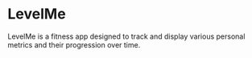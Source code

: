 # LevelMe
LevelMe is a fitness app designed to track and display various personal metrics and their progression over time.
